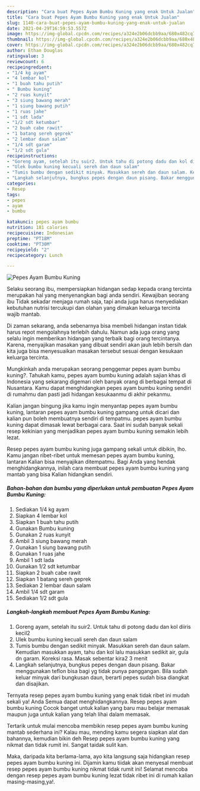 ```yaml
---
description: "Cara buat Pepes Ayam Bumbu Kuning yang enak Untuk Jualan"
title: "Cara buat Pepes Ayam Bumbu Kuning yang enak Untuk Jualan"
slug: 1140-cara-buat-pepes-ayam-bumbu-kuning-yang-enak-untuk-jualan
date: 2021-04-29T16:59:53.557Z
image: https://img-global.cpcdn.com/recipes/a324e2b06dcbb9aa/680x482cq70/pepes-ayam-bumbu-kuning-foto-resep-utama.jpg
thumbnail: https://img-global.cpcdn.com/recipes/a324e2b06dcbb9aa/680x482cq70/pepes-ayam-bumbu-kuning-foto-resep-utama.jpg
cover: https://img-global.cpcdn.com/recipes/a324e2b06dcbb9aa/680x482cq70/pepes-ayam-bumbu-kuning-foto-resep-utama.jpg
author: Ethan Douglas
ratingvalue: 3
reviewcount: 6
recipeingredient:
- "1/4 kg ayam"
- "4 lembar kol"
- "1 buah tahu putih"
- " Bumbu kuning"
- "2 ruas kunyit"
- "3 siung bawang merah"
- "1 siung bawang putih"
- "1 ruas jahe"
- "1 sdt lada"
- "1/2 sdt ketumbar"
- "2 buah cabe rawit"
- "1 batang sereh geprek"
- "2 lembar daun salam"
- "1/4 sdt garam"
- "1/2 sdt gula"
recipeinstructions:
- "Goreng ayam, setelah itu suir2. Untuk tahu di potong dadu dan kol diiris kecil2"
- "Ulek bumbu kuning kecuali sereh dan daun salam"
- "Tumis bumbu dengan sedikit minyak. Masukkan sereh dan daun salam. Kemudian masukkan ayam, tahu dan kol lalu masukkan sedikit air, gula dn garam. Koreksi rasa. Masak sebentar kira2 3 menit"
- "Langkah selanjutnya, bungkus pepes dengan daun pisang. Bakar menggunakan teflon bisa bagi yg tidak punya panggangan. Bila sudah keluar minyak dari bungkusan daun, berarti pepes sudah bisa diangkat dan disajikan."
categories:
- Resep
tags:
- pepes
- ayam
- bumbu

katakunci: pepes ayam bumbu 
nutrition: 181 calories
recipecuisine: Indonesian
preptime: "PT18M"
cooktime: "PT30M"
recipeyield: "2"
recipecategory: Lunch

---
```



![Pepes Ayam Bumbu Kuning](https://img-global.cpcdn.com/recipes/a324e2b06dcbb9aa/680x482cq70/pepes-ayam-bumbu-kuning-foto-resep-utama.jpg)

Selaku seorang ibu, mempersiapkan hidangan sedap kepada orang tercinta merupakan hal yang menyenangkan bagi anda sendiri. Kewajiban seorang ibu Tidak sekadar menjaga rumah saja, tapi anda juga harus menyediakan kebutuhan nutrisi tercukupi dan olahan yang dimakan keluarga tercinta wajib mantab.

Di zaman  sekarang, anda sebenarnya bisa membeli hidangan instan tidak harus repot mengolahnya terlebih dahulu. Namun ada juga orang yang selalu ingin memberikan hidangan yang terbaik bagi orang tercintanya. Karena, menyajikan masakan yang dibuat sendiri akan jauh lebih bersih dan kita juga bisa menyesuaikan masakan tersebut sesuai dengan kesukaan keluarga tercinta. 



Mungkinkah anda merupakan seorang penggemar pepes ayam bumbu kuning?. Tahukah kamu, pepes ayam bumbu kuning adalah sajian khas di Indonesia yang sekarang digemari oleh banyak orang di berbagai tempat di Nusantara. Kamu dapat menghidangkan pepes ayam bumbu kuning sendiri di rumahmu dan pasti jadi hidangan kesukaanmu di akhir pekanmu.

Kalian jangan bingung jika kamu ingin menyantap pepes ayam bumbu kuning, lantaran pepes ayam bumbu kuning gampang untuk dicari dan kalian pun boleh membuatnya sendiri di tempatmu. pepes ayam bumbu kuning dapat dimasak lewat berbagai cara. Saat ini sudah banyak sekali resep kekinian yang menjadikan pepes ayam bumbu kuning semakin lebih lezat.

Resep pepes ayam bumbu kuning juga gampang sekali untuk dibikin, lho. Kamu jangan ribet-ribet untuk memesan pepes ayam bumbu kuning, lantaran Kalian bisa menyajikan ditempatmu. Bagi Anda yang hendak menghidangkannya, inilah cara membuat pepes ayam bumbu kuning yang mantab yang bisa Kalian hidangkan sendiri.

<!--inarticleads1-->

##### Bahan-bahan dan bumbu yang diperlukan untuk pembuatan Pepes Ayam Bumbu Kuning:

1. Sediakan 1/4 kg ayam
1. Siapkan 4 lembar kol
1. Siapkan 1 buah tahu putih
1. Gunakan  Bumbu kuning
1. Gunakan 2 ruas kunyit
1. Ambil 3 siung bawang merah
1. Gunakan 1 siung bawang putih
1. Gunakan 1 ruas jahe
1. Ambil 1 sdt lada
1. Gunakan 1/2 sdt ketumbar
1. Siapkan 2 buah cabe rawit
1. Siapkan 1 batang sereh geprek
1. Sediakan 2 lembar daun salam
1. Ambil 1/4 sdt garam
1. Sediakan 1/2 sdt gula




<!--inarticleads2-->

##### Langkah-langkah membuat Pepes Ayam Bumbu Kuning:

1. Goreng ayam, setelah itu suir2. Untuk tahu di potong dadu dan kol diiris kecil2
1. Ulek bumbu kuning kecuali sereh dan daun salam
1. Tumis bumbu dengan sedikit minyak. Masukkan sereh dan daun salam. Kemudian masukkan ayam, tahu dan kol lalu masukkan sedikit air, gula dn garam. Koreksi rasa. Masak sebentar kira2 3 menit
1. Langkah selanjutnya, bungkus pepes dengan daun pisang. Bakar menggunakan teflon bisa bagi yg tidak punya panggangan. Bila sudah keluar minyak dari bungkusan daun, berarti pepes sudah bisa diangkat dan disajikan.




Ternyata resep pepes ayam bumbu kuning yang enak tidak ribet ini mudah sekali ya! Anda Semua dapat menghidangkannya. Resep pepes ayam bumbu kuning Cocok banget untuk kalian yang baru mau belajar memasak maupun juga untuk kalian yang telah lihai dalam memasak.

Tertarik untuk mulai mencoba membikin resep pepes ayam bumbu kuning mantab sederhana ini? Kalau mau, mending kamu segera siapkan alat dan bahannya, kemudian bikin deh Resep pepes ayam bumbu kuning yang nikmat dan tidak rumit ini. Sangat taidak sulit kan. 

Maka, daripada kita berlama-lama, ayo kita langsung saja hidangkan resep pepes ayam bumbu kuning ini. Dijamin kamu tiidak akan menyesal membuat resep pepes ayam bumbu kuning nikmat tidak rumit ini! Selamat mencoba dengan resep pepes ayam bumbu kuning lezat tidak ribet ini di rumah kalian masing-masing,ya!.

